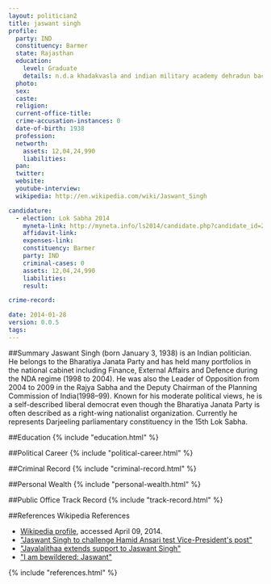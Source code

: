 ```yaml
---
layout: politician2
title: jaswant singh
profile: 
  party: IND
  constituency: Barmer
  state: Rajasthan
  education: 
    level: Graduate
    details: n.d.a khadakvasla and indian military academy dehradun bachelor of arts & bachelor of science in 1957
  photo: 
  sex: 
  caste: 
  religion: 
  current-office-title: 
  crime-accusation-instances: 0
  date-of-birth: 1938
  profession: 
  networth: 
    assets: 12,04,24,990
    liabilities: 
  pan: 
  twitter: 
  website: 
  youtube-interview: 
  wikipedia: http://en.wikipedia.com/wiki/Jaswant_Singh

candidature: 
  - election: Lok Sabha 2014
    myneta-link: http://myneta.info/ls2014/candidate.php?candidate_id=2478
    affidavit-link: 
    expenses-link: 
    constituency: Barmer 
    party: IND
    criminal-cases: 0
    assets: 12,04,24,990
    liabilities: 
    result:  

crime-record: 

date: 2014-01-28
version: 0.0.5
tags: 
---
```

##Summary
Jaswant Singh (born January 3, 1938) is an Indian politician. He belongs to the Bharatiya Janata Party and has held many portfolios in the national cabinet including Finance, External Affairs and Defence during the NDA regime (1998 to 2004). He was also the Leader of Opposition from 2004 to 2009 in the Rajya Sabha and the Deputy Chairman of the Planning Commission of India(1998–99). Known for his moderate political views, he is a self-described liberal democrat even though the Bharatiya Janata Party is often described as a right-wing nationalist organization. Currently he represents Darjeeling parliamentary constituency in the 15th Lok Sabha.




##Education
{% include "education.html" %}


##Political Career
{% include "political-career.html" %}


##Criminal Record
{% include "criminal-record.html" %}


##Personal Wealth
{% include "personal-wealth.html" %}


##Public Office Track Record
{% include "track-record.html" %}


##References
Wikipedia References
- [Wikipedia profile]({{page.profile.wikipedia}}), accessed April 09, 2014.
- ["Jaswant Singh to challenge Hamid Ansari test Vice-President's post"][wiki1]
- ["Jayalalithaa extends support to Jaswant Singh"][wiki2]
- ["I am bewildered: Jaswant"][wiki3]

[wiki1]: http://articles.timesofindia.indiatimes.com/2012-07-16/india/32697388_1_nda-meeting-nda-candidate-hamid-ansari
[wiki2]: http://www.thehindu.com/news/states/tamil-nadu/article3734513.ece
[wiki3]: http://www.hindu.com/2006/07/28/stories/2006072820621700.htm


{% include "references.html" %}